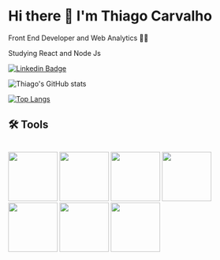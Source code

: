 # Hi there 👋 I'm Thiago Carvalho

Front End Developer and Web Analytics 👨‍💻

Studying React and Node Js

[![Linkedin Badge](https://img.shields.io/badge/-LinkedIn-blue?style=flat-square&logo=Linkedin&logoColor=white&link=https://www.linkedin.com/in/thiagohcarvalho/)](https://www.linkedin.com/in/thiagohcarvalho/)

![Thiago's GitHub stats](https://github-readme-stats.vercel.app/api?username=thh-carvalho&show_icons=true&theme=chartreuse-dark)

[![Top Langs](https://github-readme-stats.vercel.app/api/top-langs/?username=thh-carvalho&layout=compact&theme=chartreuse-dark)](https://github.com/thh-carvalho/github-readme-stats)

## 🛠 Tools

<div style="display: inline_block"><br>
    <img src="https://cdn.jsdelivr.net/gh/devicons/devicon/icons/javascript/javascript-original.svg" style="width: 100px; heigth: 100px;" />
    <img src="https://cdn.jsdelivr.net/gh/devicons/devicon/icons/html5/html5-original.svg" style="width: 100px; heigth: 100px;" />
    <img src="https://cdn.jsdelivr.net/gh/devicons/devicon/icons/css3/css3-original.svg" style="width: 100px; heigth: 100px;" />
    <img src="https://cdn.jsdelivr.net/gh/devicons/devicon/icons/react/react-original.svg" style="width: 100px; heigth: 100px;" />
    <img src="https://cdn.jsdelivr.net/gh/devicons/devicon/icons/python/python-original.svg" style="width: 100px; heigth: 100px;" />
    <img src="https://cdn.jsdelivr.net/gh/devicons/devicon/icons/java/java-original.svg" style="width: 100px; heigth: 100px;" />
    <img src="https://cdn.jsdelivr.net/gh/devicons/devicon/icons/flask/flask-original.svg" style="width: 100px; heigth: 100px;" />
</div>

